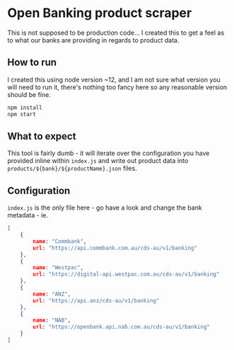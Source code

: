 # Open Banking product scraper

This is not supposed to be production code... I created this to get a feel as to what
our banks are providing in regards to product data.


## How to run

I created this using node version ~12, and I am not sure what version you will need to run it, there's nothing
too fancy here so any reasonable version should be fine.

```bash
npm install
npm start
```
## What to expect

This tool is fairly dumb - it will iterate over the configuration you have provided inline within
`index.js` and write out product data into `products/${bank}/${productName}.json` files.

## Configuration

`index.js` is the only file here - go have a look and change the bank metadata - ie.

```json
[
    {
        name: "Commbank",
        url: "https://api.commbank.com.au/cds-au/v1/banking"
    },
    {
        name: "Westpac",
        url: "https://digital-api.westpac.com.au/cds-au/v1/banking"
    },
    {
        name: "ANZ",
        url: "https://api.anz/cds-au/v1/banking"
    },
    {
        name: "NAB",
        url: "https://openbank.api.nab.com.au/cds-au/v1/banking"
    }
]
```

